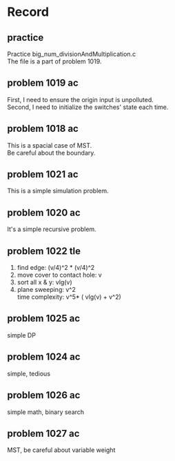# Record  

## practice    
Practice big_num_divisionAndMultiplication.c  
The file is a part of problem 1019.  
  
## problem 1019 ac  
First, I need to ensure the origin input is unpolluted.  
Second, I need to initialize the switches' state each time.  
  
## problem 1018 ac  
This is a spacial case of MST.  
Be careful about the boundary.  
  
## problem 1021 ac  
This is a simple simulation problem.  
  
## problem 1020 ac  
It's a simple recursive problem.  
  
## problem 1022 tle  
1. find edge: (v/4)^2 * (v/4)^2  
2. move cover to contact hole: v  
3. sort all x & y: vlg(v)  
4. plane sweeping: v^2  
time complexity: v^5* ( vlg(v) + v^2)  
  
## problem 1025 ac  
simple DP  
  
## problem 1024 ac  
simple, tedious  
  
## problem 1026 ac  
simple math, binary search  
  
## problem 1027 ac  
MST, be careful about variable weight  
